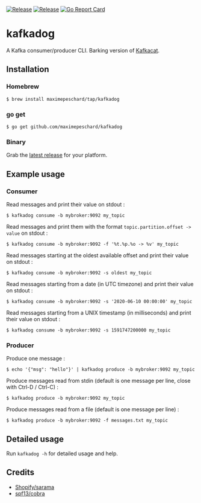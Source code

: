 [![Release](https://img.shields.io/github/v/release/maximepeschard/kafkadog.svg)](https://github.com/maximepeschard/kafkadog/releases/latest)
[![Release](https://github.com/maximepeschard/kafkadog/workflows/Release/badge.svg)](https://github.com/maximepeschard/kafkadog/actions)
[![Go Report Card](https://goreportcard.com/badge/github.com/maximepeschard/kafkadog)](https://goreportcard.com/report/github.com/maximepeschard/kafkadog)

# kafkadog

A Kafka consumer/producer CLI. Barking version of [Kafkacat](https://github.com/edenhill/kafkacat).

## Installation

### Homebrew

```console
$ brew install maximepeschard/tap/kafkadog
```

### go get

```console
$ go get github.com/maximepeschard/kafkadog
```

### Binary

Grab the [latest release](https://github.com/maximepeschard/kafkadog/releases/latest) for your platform.

## Example usage

### Consumer

Read messages and print their value on stdout :

```console
$ kafkadog consume -b mybroker:9092 my_topic
```

Read messages and print them with the format `topic.partition.offset -> value` on stdout :

```console
$ kafkadog consume -b mybroker:9092 -f '%t.%p.%o -> %v' my_topic
```

Read messages starting at the oldest available offset and print their value on stdout :

```console
$ kafkadog consume -b mybroker:9092 -s oldest my_topic
```

Read messages starting from a date (in UTC timezone) and print their value on stdout :

```console
$ kafkadog consume -b mybroker:9092 -s '2020-06-10 00:00:00' my_topic
```

Read messages starting from a UNIX timestamp (in milliseconds) and print their value on stdout :

```console
$ kafkadog consume -b mybroker:9092 -s 1591747200000 my_topic
```

### Producer

Produce one message :

```console
$ echo '{"msg": "hello"}' | kafkadog produce -b mybroker:9092 my_topic
```

Produce messages read from stdin (default is one message per line, close with Ctrl-D / Ctrl-C) :

```console
$ kafkadog produce -b mybroker:9092 my_topic
```

Produce messages read from a file (default is one message per line) :

```console
$ kafkadog produce -b mybroker:9092 -f messages.txt my_topic
```

## Detailed usage

Run `kafkadog -h` for detailed usage and help.

## Credits

* [Shopify/sarama](https://github.com/Shopify/sarama)
* [spf13/cobra](https://github.com/spf13/cobra)